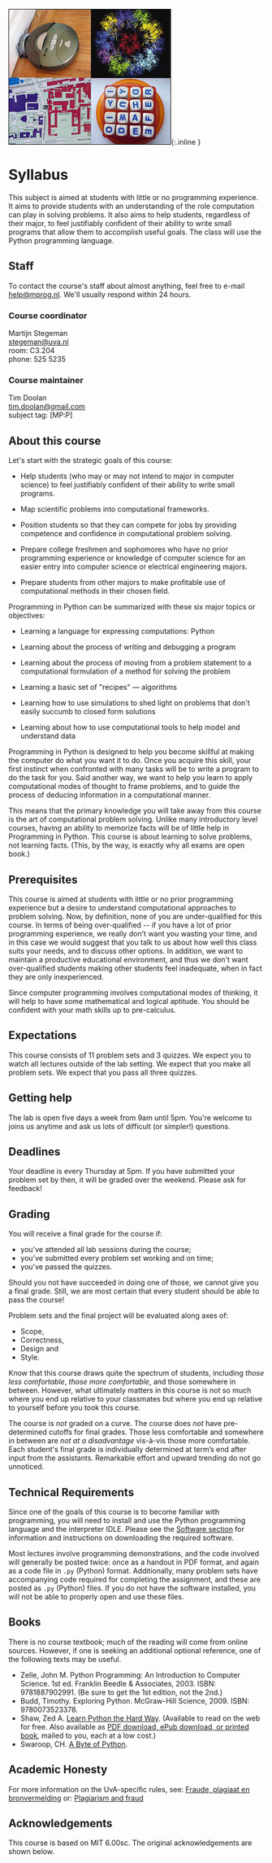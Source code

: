 ![Roomba photograph courtesy of Stephanie Booth on Flickr; virus image courtesy of the CDC; Boggle photograph courtesy of Angelina on Flickr; MIT campus map image courtesy of RahulG on Flickr.](mit600.jpg){:.inline }

# Syllabus

This subject is aimed at students with little or no programming experience. It
aims to provide students with an understanding of the role computation can
play in solving problems. It also aims to help students, regardless of their
major, to feel justifiably confident of their ability to write small programs
that allow them to accomplish useful goals. The class will use the Python
programming language.

## Staff

To contact the course's staff about almost anything, feel free to e-mail
<help@mprog.nl>. We'll usually respond within 24 hours.

### Course coordinator

Martijn Stegeman  
<stegeman@uva.nl>  
room: C3.204  
phone: 525 5235

### Course maintainer

Tim Doolan  
<tim.doolan@gmail.com>  
subject tag: [MP:P]

## About this course ##

Let's start with the strategic goals of this course:

- Help students (who may or may not intend to major in computer science) to
  feel justifiably confident of their ability to write small programs.

- Map scientific problems into computational frameworks.

- Position students so that they can compete for jobs by providing competence
  and confidence in computational problem solving.

- Prepare college freshmen and sophomores who have no prior programming
  experience or knowledge of computer science for an easier entry into
  computer science or electrical engineering majors.

- Prepare students from other majors to make profitable use of computational
  methods in their chosen field.

Programming in Python can be summarized with these six major topics or objectives:

- Learning a language for expressing computations: Python

- Learning about the process of writing and debugging a program

- Learning about the process of moving from a problem statement to a
  computational formulation of a method for solving the problem

- Learning a basic set of "recipes" — algorithms

- Learning how to use simulations to shed light on problems that don't easily
  succumb to closed form solutions

- Learning about how to use computational tools to help model and understand
  data

Programming in Python is designed to help you become skillful at making the
computer do what you want it to do. Once you acquire this skill, your first
instinct when confronted with many tasks will be to write a program to do the
task for you. Said another way, we want to help you learn to apply
computational modes of thought to frame problems, and to guide the process of
deducing information in a computational manner.

This means that the primary knowledge you will take away from this course is
the art of computational problem solving. Unlike many introductory level
courses, having an ability to memorize facts will be of little help in
Programming in Python. This course is about learning to solve problems, not
learning facts. (This, by the way, is exactly why all exams are open book.)

## Prerequisites

This course is aimed at students with little or no prior programming
experience but a desire to understand computational approaches to problem
solving. Now, by definition, none of you are under-qualified for this course.
In terms of being over-qualified -- if you have a lot of prior programming
experience, we really don't want you wasting your time, and in this case we
would suggest that you talk to us about how well this class suits your needs,
and to discuss other options. In addition, we want to maintain a productive
educational environment, and thus we don't want over-qualified students making
other students feel inadequate, when in fact they are only inexperienced.

Since computer programming involves computational modes of thinking, it will
help to have some mathematical and logical aptitude. You should be confident
with your math skills up to pre-calculus.

## Expectations

This course consists of 11 problem sets and 3 quizzes. We expect you to watch
all lectures outside of the lab setting. We expect that you make all problem
sets. We expect that you pass all three quizzes.

## Getting help

The lab is open five days a week from 9am until 5pm. You're welcome to joins
us anytime and ask us lots of difficult (or simpler!) questions.

## Deadlines

Your deadline is every Thursday at 5pm. If you have submitted your problem set
by then, it will be graded over the weekend. Please ask for feedback!

## Grading

You will receive a final grade for the course if:

* you've attended all lab sessions during the course;
* you've submitted every problem set working and on time;
* you've passed the quizzes.

Should you not have succeeded in doing one of those, we cannot give you a
final grade. Still, we are most certain that every student should be able to
pass the course!

Problem sets and the final project will be evaluated along axes of:

* Scope, 
* Correctness, 
* Design and 
* Style.

Know that this course draws quite the spectrum of students, including *those
less comfortable*, *those more comfortable*, and those somewhere in between.
However, what ultimately matters in this course is not so much where you end
up relative to your classmates but where you end up relative to yourself
before you took this course.

The course is *not* graded on a curve. The course does *not* have
pre-determined cutoffs for final grades. Those less comfortable and somewhere
in between are *not at a disadvantage* vis-à-vis those more comfortable. Each
student's final grade is individually determined at term’s end after input
from the assistants. Remarkable effort and upward trending do not go
unnoticed.

## Technical Requirements

Since one of the goals of this course is to become familiar with programming,
you will need to install and use the Python programming language and the
interpreter IDLE. Please see the [Software section](/resources/software) for
information and instructions on downloading the required software.

Most lectures involve programming demonstrations, and the code involved will
generally be posted twice: once as a handout in PDF format, and again as a
code file in `.py` (Python) format. Additionally, many problem sets have
accompanying code required for completing the assignment, and these are posted
as `.py` (Python) files. If you do not have the software installed, you will
not be able to properly open and use these files.

## Books

There is no course textbook; much of the reading will come from online
sources. However, if one is seeking an additional optional reference, one of
the following texts may be useful.

- Zelle, John M. Python Programming: An Introduction to Computer Science. 1st ed. Franklin Beedle & Associates, 2003. ISBN: 9781887902991. (Be sure to get the 1st edition, not the 2nd.)
- Budd, Timothy. Exploring Python. McGraw-Hill Science, 2009. ISBN: 9780073523378.
- Shaw, Zed A. [Learn Python the Hard Way](http://learnpythonthehardway.org/book/). (Available to read on the web for free. Also available as [PDF download, ePub download, or printed book](http://learnpythonthehardway.org/), mailed to you, each at a low cost.)
- Swaroop, CH. [A Byte of Python](http://www.ibiblio.org/swaroopch/byteofpython/read/).

## Academic Honesty

For more information on the UvA-specific rules, see: [Fraude, plagiaat en bronvermelding](http://studentenserviceplein.uva.nl/serviceplein/content/fraude-plagiaat-en-bronvermelding/fraude-en-plagiaatregeling.html) or: [Plagiarism and fraud](http://studentenserviceplein.uva.nl/en/service-point/content/plagiarism-and-fraud/plagiarism-and-fraud.html)

## Acknowledgements ##

This course is based on MIT 6.00sc. The original acknowledgements are shown below.
